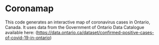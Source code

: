 # Coronamap
This code generates an interactive map of coronavirus cases in Ontario, Canada. It uses data from the Government of Ontario Data Catalogue available here: (https://data.ontario.ca/dataset/confirmed-positive-cases-of-covid-19-in-ontario)
